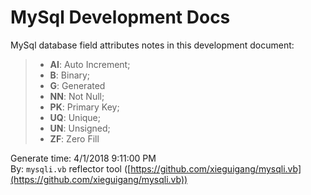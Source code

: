 # MySql Development Docs #

MySql database field attributes notes in this development document:

> + **AI**: Auto Increment;
> + **B**:  Binary;
> + **G**:  Generated
> + **NN**: Not Null;
> + **PK**: Primary Key;
> + **UQ**: Unique;
> + **UN**: Unsigned;
> + **ZF**: Zero Fill

Generate time: 4/1/2018 9:11:00 PM<br />
By: ``mysqli.vb`` reflector tool ([https://github.com/xieguigang/mysqli.vb](https://github.com/xieguigang/mysqli.vb))

<div style="page-break-after: always;"></div>




